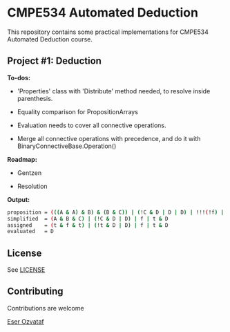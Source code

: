 CMPE534 Automated Deduction
===========================

This repository contains some practical implementations for CMPE534 Automated Deduction course.


Project #1: Deduction
---------------------
**To-dos:**

* 'Properties' class with 'Distribute' method needed, to resolve inside parenthesis.

* Equality comparison for PropositionArrays

* Evaluation needs to cover all connective operations.

* Merge all connective operations with precedence, and do it with BinaryConnectiveBase.Operation()


**Roadmap:**

* Gentzen

* Resolution


**Output:**
``` bash
proposition = (((A & A) & B) & (B & C)) | (!C & D | D | D) | !!!(!f) | f | t & D
simplified  = (A & B & C) | (!C & D | D) | f | t & D
assigned    = (t & f & t) | (!t & D | D) | f | t & D
evaluated   = D
```


License
-------
See [LICENSE](LICENSE)


Contributing
------------
Contributions are welcome

[Eser Ozvataf](http://eser.ozvataf.com/)
